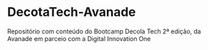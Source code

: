 # DecotaTech-Avanade
Repositório com conteúdo do Bootcamp Decola Tech 2ª edição, da Avanade em parceio com a Digital Innovation One
